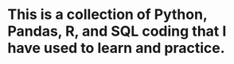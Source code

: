 # This is a collection of Python, Pandas, R, and SQL coding that I have used to learn and practice.

